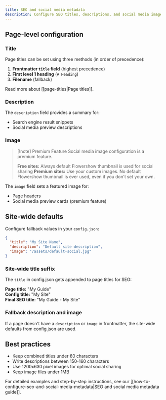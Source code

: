 ```yaml
---
title: SEO and social media metadata
description: Configure SEO titles, descriptions, and social media images for better search and sharing.
---
```


## Page-level configuration

### Title

Page titles can be set using three methods (in order of precedence):

1. **Frontmatter `title` field** (highest precedence)
2. **First level 1 heading** (`# Heading`)
3. **Filename** (fallback)

Read more about [[page-titles|Page titles]].

### Description

The `description` field provides a summary for:
- Search engine result snippets
- Social media preview descriptions

### Image

>[!note] Premium Feature
>Social media image configuration is a premium feature.
>
>**Free sites:** Always default Flowershow thumbnail is used for social sharing
>**Premium sites:** Use your custom images. No default Flowershow thumbnail is ever used, even if you don't set your own.

The `image` field sets a featured image for:
- Page headers
- Social media preview cards (premium feature)

## Site-wide defaults

Configure fallback values in your `config.json`:

```json
{
  "title": "My Site Name",
  "description": "Default site description",
  "image": "/assets/default-social.jpg"
}
```

### Site-wide title suffix

The `title` in config.json gets appended to page titles for SEO:

**Page title:** "My Guide"  
**Config title:** "My Site"  
**Final SEO title:** "My Guide - My Site"

### Fallback description and image

If a page doesn't have a `description` or `image` in frontmatter, the site-wide defaults from config.json are used.

## Best practices

- Keep combined titles under 60 characters
- Write descriptions between 150-160 characters
- Use 1200x630 pixel images for optimal social sharing
- Keep image files under 1MB

For detailed examples and step-by-step instructions, see our [[how-to-configure-seo-and-social-media-metadata|SEO and social media metadata guide]].